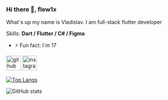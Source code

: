 ### Hi there 👋, **flew1x**
What`s up my name is Vladislav. I am full-stack flutter developer

Skills: **Dart / Flutter / C# / Figma**

- ⚡ Fun fact: I`m 17 


[<img src='https://cdn.jsdelivr.net/npm/simple-icons@3.0.1/icons/github.svg' alt='github' height='40'>](https://github.com/flew1x)  [<img src='https://cdn.jsdelivr.net/npm/simple-icons@3.0.1/icons/instagram.svg' alt='instagram' height='40'>](https://www.instagram.com/liderus411/)  

[![Top Langs](https://github-readme-stats.vercel.app/api/top-langs/?username=flew1x)](https://github.com/anuraghazra/github-readme-stats)

![GitHub stats](https://github-readme-stats.vercel.app/api?username=flew1x&show_icons=true&count_private=true)  

